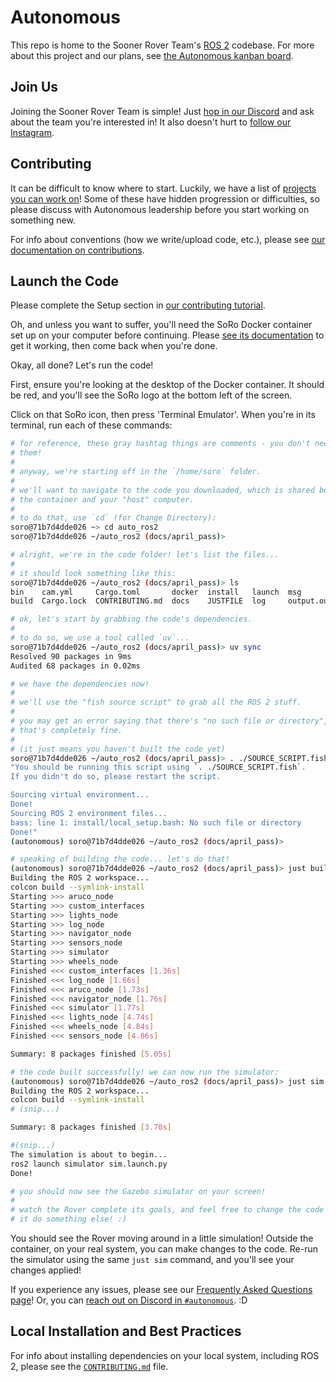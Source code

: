 # Autonomous

This repo is home to the Sooner Rover Team's [ROS 2](https://ros.org/) codebase. For more about this project and our plans, see [the Autonomous kanban board](https://github.com/orgs/Sooner-Rover-Team/projects/4/views/1).

## Join Us

Joining the Sooner Rover Team is simple! Just [hop in our Discord](https://discord.gg/qBHR26S6N5) and ask about the team you're interested in! It also doesn't hurt to [follow our Instagram](https://www.instagram.com/soonerrover/).

## Contributing

It can be difficult to know where to start. Luckily, we have a list of [projects you can work on](https://github.com/orgs/Sooner-Rover-Team/projects/4/views/1)! Some of these have hidden progression or difficulties, so please discuss with Autonomous leadership before you start working on something new.

For info about conventions (how we write/upload code, etc.), please see [our documentation on contributions](./CONTRIBUTING.md).

## Launch the Code

Please complete the Setup section in [our contributing tutorial](./CONTRIBUTING.md).

Oh, and unless you want to suffer, you'll need the SoRo Docker container set up on your computer before continuing. Please [see its documentation](./docker/README.md) to get it working, then come back when you're done.

Okay, all done? Let's run the code!

First, ensure you're looking at the desktop of the Docker container. It should be red, and you'll see the SoRo logo at the bottom left of the screen.

Click on that SoRo icon, then press 'Terminal Emulator'. When you're in its terminal, run each of these commands:

```bash
# for reference, these gray hashtag things are comments - you don't need to run
# them!
#
# anyway, we're starting off in the `/home/soro` folder.
#
# we'll want to navigate to the code you downloaded, which is shared between
# the container and your "host" computer.
#
# to do that, use `cd` (for Change Directory):
soro@71b7d4dde026 ~> cd auto_ros2
soro@71b7d4dde026 ~/auto_ros2 (docs/april_pass)>

# alright, we're in the code folder! let's list the files...
#
# it should look something like this:
soro@71b7d4dde026 ~/auto_ros2 (docs/april_pass)> ls
bin    cam.yml     Cargo.toml       docker  install   launch  msg         pyproject.toml  SOURCE_SCRIPT.bash  src
build  Cargo.lock  CONTRIBUTING.md  docs    JUSTFILE  log     output.out  README.md       SOURCE_SCRIPT.fish  uv.lock

# ok, let's start by grabbing the code's dependencies.
#
# to do so, we use a tool called `uv`...
soro@71b7d4dde026 ~/auto_ros2 (docs/april_pass)> uv sync
Resolved 90 packages in 9ms
Audited 68 packages in 0.02ms

# we have the dependencies now!
#
# we'll use the "fish source script" to grab all the ROS 2 stuff.
#
# you may get an error saying that there's "no such file or directory", but
# that's completely fine.
#
# (it just means you haven't built the code yet)
soro@71b7d4dde026 ~/auto_ros2 (docs/april_pass)> . ./SOURCE_SCRIPT.fish
"You should be running this script using `. ./SOURCE_SCRIPT.fish`.
If you didn't do so, please restart the script.

Sourcing virtual environment...
Done!
Sourcing ROS 2 environment files...
bass: line 1: install/local_setup.bash: No such file or directory
Done!"
(autonomous) soro@71b7d4dde026 ~/auto_ros2 (docs/april_pass)>

# speaking of building the code... let's do that!
(autonomous) soro@71b7d4dde026 ~/auto_ros2 (docs/april_pass)> just build
Building the ROS 2 workspace...
colcon build --symlink-install
Starting >>> aruco_node
Starting >>> custom_interfaces
Starting >>> lights_node
Starting >>> log_node
Starting >>> navigator_node
Starting >>> sensors_node
Starting >>> simulator
Starting >>> wheels_node
Finished <<< custom_interfaces [1.36s]
Finished <<< log_node [1.66s]
Finished <<< aruco_node [1.73s]
Finished <<< navigator_node [1.76s]
Finished <<< simulator [1.77s]
Finished <<< lights_node [4.74s]
Finished <<< wheels_node [4.84s]
Finished <<< sensors_node [4.86s]

Summary: 8 packages finished [5.05s]

# the code built successfully! we can now run the simulator:
(autonomous) soro@71b7d4dde026 ~/auto_ros2 (docs/april_pass)> just sim
Building the ROS 2 workspace...
colcon build --symlink-install
# (snip...)

Summary: 8 packages finished [3.70s]

#(snip...)
The simulation is about to begin...
ros2 launch simulator sim.launch.py
Done!

# you should now see the Gazebo simulator on your screen!
#
# watch the Rover complete its goals, and feel free to change the code to make
# it do something else! :)
```

You should see the Rover moving around in a little simulation! Outside the container, on your real system, you can make changes to the code. Re-run the simulator using the same `just sim` command, and you'll see your changes applied!

If you experience any issues, please see our [Frequently Asked Questions page](./docs/faq.md)! Or, you can [reach out on Discord in `#autonomous`](https://discord.gg/AD6ZR8nkuq). :D

## Local Installation and Best Practices

For info about installing dependencies on your local system, including ROS 2, please see the [`CONTRIBUTING.md`](./CONTRIBUTING.md) file.
